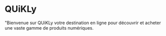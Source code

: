 # QUiKLy
"Bienvenue sur QUiKLy votre destination en ligne pour découvrir et acheter une vaste gamme de produits numériques.
